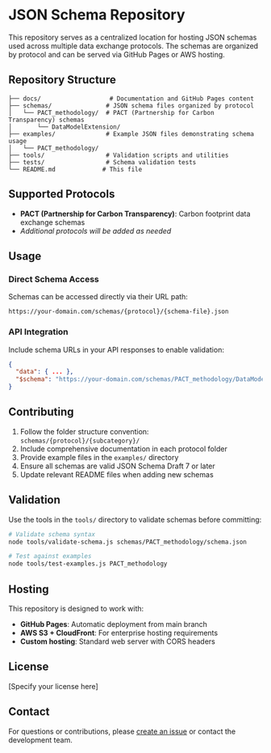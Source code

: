 # JSON Schema Repository

This repository serves as a centralized location for hosting JSON schemas used across multiple data exchange protocols. The schemas are organized by protocol and can be served via GitHub Pages or AWS hosting.

## Repository Structure

```
├── docs/                   # Documentation and GitHub Pages content
├── schemas/               # JSON schema files organized by protocol
│   └── PACT_methodology/  # PACT (Partnership for Carbon Transparency) schemas
│       └── DataModelExtension/
├── examples/              # Example JSON files demonstrating schema usage
│   └── PACT_methodology/
├── tools/                 # Validation scripts and utilities
├── tests/                 # Schema validation tests
└── README.md             # This file
```

## Supported Protocols

- **PACT (Partnership for Carbon Transparency)**: Carbon footprint data exchange schemas
- _Additional protocols will be added as needed_

## Usage

### Direct Schema Access

Schemas can be accessed directly via their URL path:
```
https://your-domain.com/schemas/{protocol}/{schema-file}.json
```

### API Integration

Include schema URLs in your API responses to enable validation:
```json
{
  "data": { ... },
  "$schema": "https://your-domain.com/schemas/PACT_methodology/DataModelExtension/schema.json"
}
```

## Contributing

1. Follow the folder structure convention: `schemas/{protocol}/{subcategory}/`
2. Include comprehensive documentation in each protocol folder
3. Provide example files in the `examples/` directory
4. Ensure all schemas are valid JSON Schema Draft 7 or later
5. Update relevant README files when adding new schemas

## Validation

Use the tools in the `tools/` directory to validate schemas before committing:
```bash
# Validate schema syntax
node tools/validate-schema.js schemas/PACT_methodology/schema.json

# Test against examples
node tools/test-examples.js PACT_methodology
```

## Hosting

This repository is designed to work with:
- **GitHub Pages**: Automatic deployment from main branch
- **AWS S3 + CloudFront**: For enterprise hosting requirements
- **Custom hosting**: Standard web server with CORS headers

## License

[Specify your license here]

## Contact

For questions or contributions, please [create an issue](../../issues) or contact the development team.
